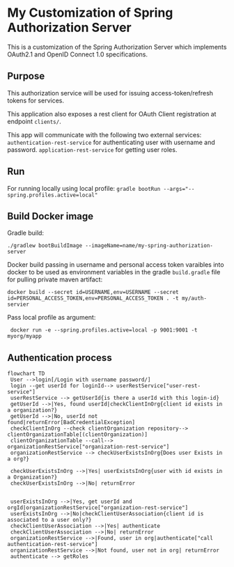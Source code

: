 # My Customization of Spring Authorization Server
This is a customization of the Spring Authorization Server which implements OAuth2.1 and OpenID Connect 1.0 specifications.


## Purpose
This authorization service will be used for issuing access-token/refresh tokens for services. 

This application also exposes a rest client for OAuth Client registration at endpoint `clients/`.

This app will communicate with the following two external services:
`authentication-rest-service` for authenticating user with username and password.
`application-rest-service` for getting user roles.

## Run
For running locally using local profile:
`gradle bootRun --args="--spring.profiles.active=local"`

## Build Docker image
Gradle build:
```
./gradlew bootBuildImage --imageName=name/my-spring-authorization-server
```
Docker build passing in username and personal access token varaibles into docker to be used as environment variables in the gradle `build.gradle` file for pulling private maven artifact:
```
docker build --secret id=USERNAME,env=USERNAME --secret id=PERSONAL_ACCESS_TOKEN,env=PERSONAL_ACCESS_TOKEN . -t my/auth-servier
```

Pass local profile as argument:
```
 docker run -e --spring.profiles.active=local -p 9001:9001 -t myorg/myapp
```


## Authentication process
```mermaid
flowchart TD
 User -->login[/Login with username password/]
 login --get userId for loginId--> userRestService["user-rest-service"]
 userRestService --> getUserId{is there a userId with this login-id}
 getUserId -->|Yes, found userId|checkClientInOrg{client id exists in a organization?}
 getUserId -->|No, userId not found|returnError[BadCredentialException]
 checkClientInOrg --check clientOrganization repository--> clientOrganizationTable[(clientOrganization)]
 clientOrganizationTable --call--> organizationRestService["organization-rest-service"]
 organizationRestService --> checkUserExistsInOrg{Does user Exists in a org?}
 
 checkUserExistsInOrg -->|Yes| userExistsInOrg{user with id exists in a Organization?}
 checkUserExistsInOrg -->|No| returnError
 
 
 userExistsInOrg -->|Yes, get userId and orgId|organizationRestService["organization-rest-service"]
 userExistsInOrg -->|No|checkClientUserAssociation{client id is associated to a user only?}
 checkClientUserAssociation -->|Yes| authenticate
 checkClientUserAssociation -->|No| returnError
 organizationRestService -->|Found, user in org|authenticate["call authentication-rest-service"]
 organizationRestService -->|Not found, user not in org| returnError
 authenticate --> getRoles
```
